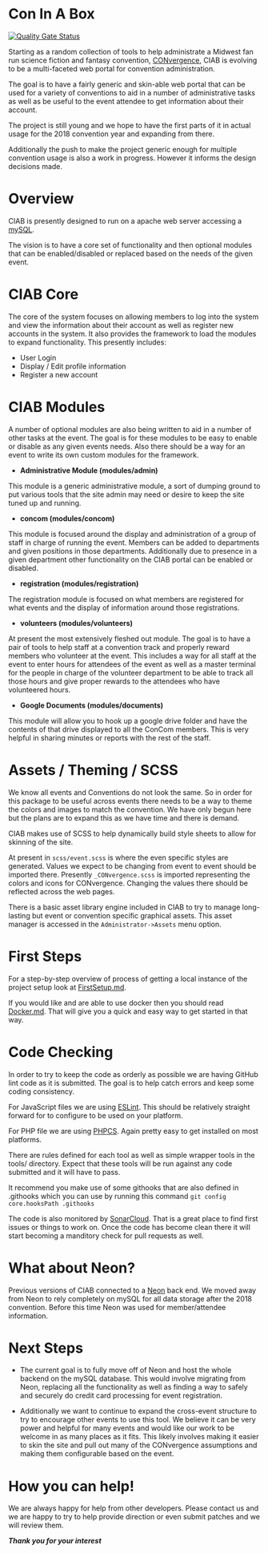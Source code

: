 # Con In A Box

[![Quality Gate Status](https://sonarcloud.io/api/project_badges/measure?project=CON-In-A-Box_CIAB-Portal&metric=alert_status)](https://sonarcloud.io/dashboard?id=CON-In-A-Box_CIAB-Portal)

Starting as a random collection of tools to help administrate a Midwest fan run science fiction and fantasy convention, [CONvergence](http://www.convergence-con.org/), CIAB is evolving to be a multi-faceted web portal for convention administration. 

The goal is to have a fairly generic and skin-able web portal that can be used for a variety of conventions to aid in a number of administrative tasks as well as be useful to the event attendee to get information about their account.

The project is still young and we hope to have the first parts of it in actual usage for the 2018 convention year and expanding from there. 

Additionally the push to make the project generic enough for multiple convention usage is also a work in progress. However it informs the design decisions made. 

# Overview

CIAB is presently designed to run on a apache web server accessing a [mySQL](https://www.mysql.com/).

The vision is to have a core set of functionality and then optional modules that can be enabled/disabled or replaced based on the needs of the given event.

# CIAB Core

The core of the system focuses on allowing members to log into the system and view the information about their account as well as register new accounts in the system. It also provides the framework to load the modules to expand functionality.  This presently includes:

* User Login
* Display / Edit profile information
* Register a new account

# CIAB Modules

A number of optional modules are also being written to aid in a number of other tasks at the event. The goal is for these modules to be easy to enable or disable as any given events needs. Also there should be a way for an event to write its own custom modules for the framework.

* **Administrative Module (modules/admin)**

This module is a generic administrative module, a sort of dumping ground to put various tools that the site admin may need or desire to keep the site tuned up and running.

* **concom (modules/concom)**

This module is focused around the display and administration of a group of staff in charge of running the event. Members can be added to departments and given positions in those departments. Additionally due to presence in a given department other functionality on the CIAB portal can be enabled or disabled. 

* **registration (modules/registration)**

The registration module is focused on what members are registered for what events and the display of information around those registrations. 

* **volunteers (modules/volunteers)**

At present the most extensively fleshed out module. The goal is to have a pair of tools to help staff at a convention track and properly reward members who volunteer at the event. This includes a way for all staff at the event to enter hours for attendees of the event as well as a master terminal for the people in charge of the volunteer department to be able to track all those hours and give proper rewards to the attendees who have volunteered hours. 

* **Google Documents (modules/documents)**

This module will allow you to hook up a google drive folder and have the contents of that drive displayed to all the ConCom members. This is very helpful in sharing minutes or reports with the rest of the staff. 

# Assets / Theming / SCSS

We know all events and Conventions do not look the same. So in order for this package to be useful across events there needs to be a way to theme the colors and images to match the convention. We have only begun here but the plans are to expand this as we have time and there is demand. 

CIAB makes use of SCSS to help dynamically build style sheets to allow for skinning of the site.

At present in `scss/event.scss` is where the even specific styles are generated. Values we expect to be changing from event to event should be imported there. Presently `_CONvergence.scss` is imported representing the colors and icons for CONvergence. Changing the values there should be reflected across the web pages. 

There is a basic asset library engine included in CIAB to try to manage long-lasting but event or convention specific graphical assets. This asset manager is accessed in the `Administrator->Assets` menu option.

# First Steps

For a step-by-step overview of process of getting a local instance of the project setup look at [FirstSetup.md](FirstSetup.md). 

If you would like and are able to use docker then you should read [Docker.md](Docker.md). That will give you a quick and easy way to get started in that way.

# Code Checking

In order to try to keep the code as orderly as possible we are having GitHub lint code as it is submitted. The goal is to help catch errors and keep some coding consistency.

For JavaScript files we are using [ESLint](https://eslint.org/). This should be relatively straight forward for to configure to be used on your platform.

For PHP file we are using [PHPCS](https://github.com/squizlabs/PHP_CodeSniffer). Again pretty easy to get installed on most platforms.

There are rules defined for each tool as well as simple wrapper tools in the tools/ directory. Expect that these tools will be run against any code submitted and it will have to pass.

It recommend you make use of some githooks that are also defined in .githooks which you can use by running this command `git config core.hooksPath .githooks`

The code is also monitored by [SonarCloud](https://sonarcloud.io/dashboard?id=CON-In-A-Box_CIAB-Portal). That is a great place to find first issues or things to work on. Once the code has become clean there it will start becoming a manditory check for pull requests as well. 

# What about Neon?

Previous versions of CIAB connected to a [Neon](https://www.neoncrm.com/) back end.
We moved away from Neon to rely completely on mySQL for all data storage after the 2018 convention. Before this time Neon was used for member/attendee information.

# Next Steps

* The current goal is to fully move off of Neon and host the whole backend on the mySQL database. This would involve migrating from Neon, replacing all the functionality as well as finding a way to safely and securely do credit card processing for event registration.

* Additionally we want to continue to expand the cross-event structure to try to encourage other events to use this tool. We believe it can be very power and helpful for many events and would like our work to be welcome in as many places as it fits.  This likely involves making it easier to skin the site and pull out many of the CONvergence assumptions and making them configurable based on the event.

# How you can help!

We are always happy for help from other developers. Please contact us and we are happy to try to help provide direction or even submit patches and we will review them. 

***Thank you for your interest***

